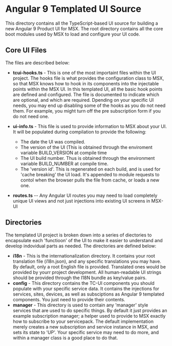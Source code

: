 # Angular 9 Templated UI Source
This directory contains all the TypeScript-based UI source for building a new Angular 9 Product UI for MSX.  The root directory contains all the core boot modules used by MSX to load and configure your UI code.  

## Core UI Files
The files are described below:

* **tcui-hooks.ts** - This is one of the most importaint files within the UI project.  The hooks file is what provides the configuration class to MSX, so that MSX knows how to hook in its components into the injectable points within the MSX UI.  In this templated UI, all the basic hook points are defined and configured.  The file is documented to indicate which are optional, and which are required.  Dpending on your specific UI needs, you may end up disabling some of the hooks as you do not need them.  For example, you might turn off the pre subscription form if you do not need one.
* **ui-info.ts** - This file is used to provide information to MSX about your UI.  It will be populated during compilation to provide the following:
	* The date the UI was compiled.
	* The version of the UI (This is obtained through the enviroment variable BUILD_VERSION at compile time
	* The UI build number.  Thus is obtained through the environment variable BUILD_NUMBER at compile time.
	* The 'version id'.  This is regenerated on each build, and is used for 'cache breaking' the UI load.  It's appended to module requests to contol when the browser pulls the file from cache, or loads a new one.

* **routes.ts** -- Any Angular UI routes you may need to load completely unique UI views and not just injections into existing UI screens in MSX-UI

## Directories
The templated UI project is broken down into a series of diectories to encapsulate each 'functioon' of the UI to make it easier to understand and develop indovidual parts as needed.  The directories are defined below:

* **i18n** - This is the internationalization directory.  It contains your root translation file (i18n.json), and any specific translations you may have.  By default, only a root English file is provided.  Translated ones would be provided by yourr project development.  All human-readable UI strings should be provided through the I18N bundle as key/value pairs.
* **config** - This directory contains the TC-UI components you should populate with your specific service data.  It contains the injections for services, sites, devices, as well as subsciptions as Angular 9 templated components.  You just need to provide their contents.  
* **manager** - This directory is used to contain any 'manager' style services that are used to do specific things.  By default it just provides an example subscription manager; a helper used to provide to MSX exactly how to subscribe to your servicepack.  The default implementation merely creates a new subscription and service instance in MSX, and sets its state to 'UP'.  Your specific service may need to do more, and within a manager class is a good place to do that.